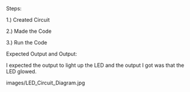 Steps:

1.) Created Circuit

2.) Made the Code

3.) Run the Code

Expected Output and Output:

I expected the output to light up the LED and the output I got was that the LED glowed.

images/LED_Circuit_Diagram.jpg
